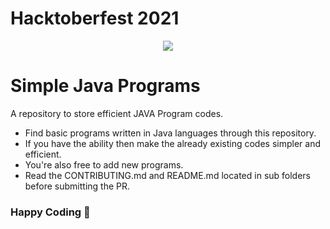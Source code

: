 # Hacktoberfest 2021
<div align="center">
  <img src="https://hacktoberfest.digitalocean.com/_nuxt/img/logo-hacktoberfest-full.f42e3b1.svg" />
</div>

# Simple Java Programs
A repository to store efficient JAVA Program codes.
* Find basic programs written in Java languages through this repository.
* If you have the ability then make the already existing codes simpler and efficient.
* You're also free to add new programs.
* Read the CONTRIBUTING.md and README.md located in sub folders before submitting the PR.
### Happy Coding 🥳
